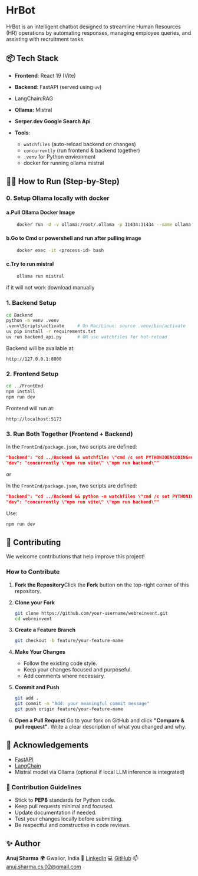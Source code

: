 # HrBot

HrBot is an intelligent chatbot designed to streamline Human Resources (HR) operations by automating responses, managing employee queries, and assisting with recruitment tasks.

## 📦 Tech Stack

- **Frontend**: React 19 (Vite)
- **Backend**: FastAPI (served using `uv`)
- LangChain:RAG
- **Ollama:** Mistral
- **Serper.dev Google Search Api**
- **Tools**:

  - `watchfiles` (auto-reload backend on changes)
  - `concurrently` (run frontend & backend together)
  - `.venv` for Python environment
  - docker for running ollama mistral

## 🧑‍💻 How to Run (Step-by-Step)

### 0. Setup Ollama locally with docker

#### a.Pull Ollama Docker Image

```bash
    docker run -d -v ollama:/root/.ollama -p 11434:11434 --name ollama ollama/ollama
```

#### b.Go to Cmd or powershell and run after pulling image

```bash
    docker exec -it <process-id> bash 
```

#### c.Try to run mistral

```bash
    ollama run mistral
```

if it will not work download manually

### 1. Backend Setup

```bash
cd Backend
python -m venv .venv
.venv\Scripts\activate     # On Mac/Linux: source .venv/bin/activate
uv pip install -r requirements.txt
uv run backend_api.py      # OR use watchfiles for hot-reload
```

Backend will be available at:

```
http://127.0.0.1:8000
```

### 2. Frontend Setup

```bash
cd ../FrontEnd
npm install
npm run dev
```

Frontend will run at:

```
http://localhost:5173
```

### 3. Run Both Together (Frontend + Backend)

In the `FrontEnd/package.json`, two scripts are defined:

```json
"backend": "cd ../Backend && watchfiles \"cmd /c set PYTHONIOENCODING=utf-8 && uv run backend_api.py\" .",
"dev": "concurrently \"npm run vite\" \"npm run backend\""
```

or

In the `FrontEnd/package.json`, two scripts are defined:

```json
"backend": "cd ../Backend && python -m watchfiles \"cmd /c set PYTHONIOENCODING=utf-8 && uv run backend_api.py\" ."
"dev": "concurrently \"npm run vite\" \"npm run backend\""
```

Use:

```bash
npm run dev

```

## 🧩 Contributing

We welcome contributions that help improve this project!

### How to Contribute

1. **Fork the Repository**Click the **Fork** button on the top-right corner of this repository.
2. **Clone your Fork**

   ```bash
   git clone https://github.com/your-username/webreinvent.git
   cd webreinvent
   ```
3. **Create a Feature Branch**

   ```bash
   git checkout -b feature/your-feature-name
   ```
4. **Make Your Changes**

   - Follow the existing code style.
   - Keep your changes focused and purposeful.
   - Add comments where necessary.
5. **Commit and Push**

   ```bash
   git add .
   git commit -m "Add: your meaningful commit message"
   git push origin feature/your-feature-name
   ```
6. **Open a Pull Request**
   Go to your fork on GitHub and click **"Compare & pull request"**.
   Write a clear description of what you changed and why.

## 🙌 Acknowledgements

- [FastAPI](https://fastapi.tiangolo.com/)
- [LangChain](https://python.langchain.com/)
- Mistral model via Ollama (optional if local LLM inference is integrated)

### 📌 Contribution Guidelines

- Stick to **PEP8** standards for Python code.
- Keep pull requests minimal and focused.
- Update documentation if needed.
- Test your changes locally before submitting.
- Be respectful and constructive in code reviews.

## ✨ Author

**Anuj Sharma**
🌍 Gwalior, India
🔗 [LinkedIn](https://linkedin.com/in/anuj-sharma-24b550226)
💻 [GitHub](https://github.com/Anujsharma002)
📫 anuj.sharma.cs.02@gmail.com
